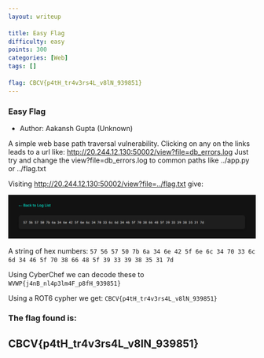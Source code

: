 ```yaml
---
layout: writeup

title: Easy Flag
difficulty: easy
points: 300
categories: [Web]
tags: []

flag: CBCV{p4tH_tr4v3rs4L_v8lN_939851}
---
```


### Easy Flag

* Author: Aakansh Gupta (Unknown)

A simple web base path traversal vulnerability.
Clicking on any on the links leads to a url like: http://20.244.12.130:50002/view?file=db_errors.log
Just try and change the view?file=db_errors.log to common paths like ../app.py or ../flag.txt

Visiting http://20.244.12.130:50002/view?file=../flag.txt give:

<img src="./images/easyhex.png" />

A string of hex numbers: ` 57 56 57 50 7b 6a 34 6e 42 5f 6e 6c 34 70 33 6c 6d 34 46 5f 70 38 66 48 5f 39 33 39 38 35 31 7d `

Using CyberChef we can decode these to `WVWP{j4nB_nl4p3lm4F_p8fH_939851}`

Using a ROT6 cypher we get: `CBCV{p4tH_tr4v3rs4L_v8lN_939851}`

### The flag found is:
## CBCV{p4tH_tr4v3rs4L_v8lN_939851}
